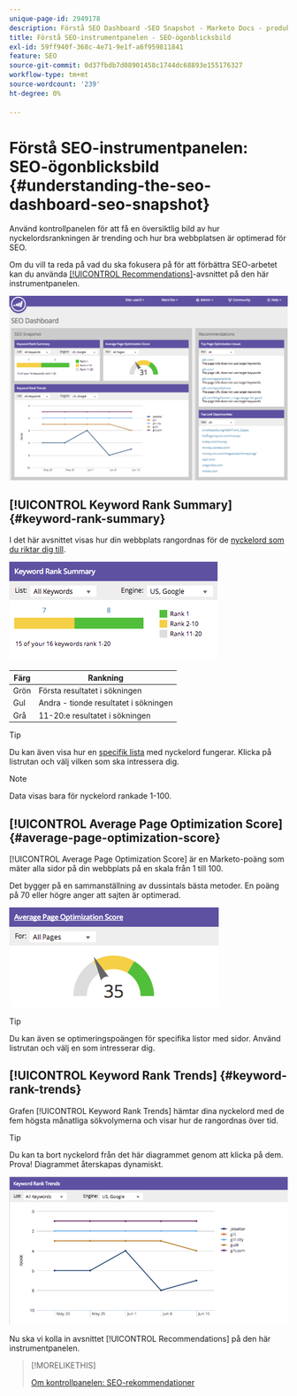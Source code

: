 ```yaml
---
unique-page-id: 2949178
description: Förstå SEO Dashboard -SEO Snapshot - Marketo Docs - produktdokumentation
title: Förstå SEO-instrumentpanelen - SEO-ögonblicksbild
exl-id: 59ff940f-368c-4e71-9e1f-a6f959811841
feature: SEO
source-git-commit: 0d37fbdb7d08901458c1744dc68893e155176327
workflow-type: tm+mt
source-wordcount: '239'
ht-degree: 0%

---
```


# Förstå SEO-instrumentpanelen: SEO-ögonblicksbild {#understanding-the-seo-dashboard-seo-snapshot}

Använd kontrollpanelen för att få en översiktlig bild av hur nyckelordsrankningen är trending och hur bra webbplatsen är optimerad för SEO.

Om du vill ta reda på vad du ska fokusera på för att förbättra SEO-arbetet kan du använda [[!UICONTROL Recommendations]](/help/marketo/product-docs/additional-apps/seo/understanding-seo/understanding-the-seo-dashboard-seo-recommendations.md)-avsnittet på den här instrumentpanelen.

![](assets/image2014-9-17-21-3a32-3a22.png)

## [!UICONTROL Keyword Rank Summary] {#keyword-rank-summary}

I det här avsnittet visas hur din webbplats rangordnas för de [nyckelord som du riktar dig till](/help/marketo/product-docs/additional-apps/seo/keywords/seo-add-keywords.md).

![](assets/image2014-9-17-21-3a34-3a5.png)

| Färg | Rankning |
|---|---|
| Grön | Första resultatet i sökningen |
| Gul | Andra - tionde resultatet i sökningen |
| Grå | 11-20:e resultatet i sökningen |

>[!TIP]
>
>Du kan även visa hur en [specifik lista](/help/marketo/product-docs/additional-apps/seo/keywords/seo-add-remove-keywords-from-a-list.md) med nyckelord fungerar. Klicka på listrutan och välj vilken som ska intressera dig.

>[!NOTE]
>
>Data visas bara för nyckelord rankade 1-100.

## [!UICONTROL Average Page Optimization Score] {#average-page-optimization-score}

[!UICONTROL Average Page Optimization Score] är en Marketo-poäng som mäter alla sidor på din webbplats på en skala från 1 till 100.

Det bygger på en sammanställning av dussintals bästa metoder. En poäng på 70 eller högre anger att sajten är optimerad.

![](assets/image2014-9-17-21-3a35-3a55.png)

>[!TIP]
>
>Du kan även se optimeringspoängen för specifika listor med sidor. Använd listrutan och välj en som intresserar dig.

## [!UICONTROL Keyword Rank Trends] {#keyword-rank-trends}

Grafen [!UICONTROL Keyword Rank Trends] hämtar dina nyckelord med de fem högsta månatliga sökvolymerna och visar hur de rangordnas över tid.

>[!TIP]
>
>Du kan ta bort nyckelord från det här diagrammet genom att klicka på dem. Prova! Diagrammet återskapas dynamiskt.

![](assets/image2014-9-17-21-3a37-3a1.png)

Nu ska vi kolla in avsnittet [!UICONTROL Recommendations] på den här instrumentpanelen.

>[!MORELIKETHIS]
>
>[Om kontrollpanelen: SEO-rekommendationer](/help/marketo/product-docs/additional-apps/seo/understanding-seo/understanding-the-seo-dashboard-seo-recommendations.md)
